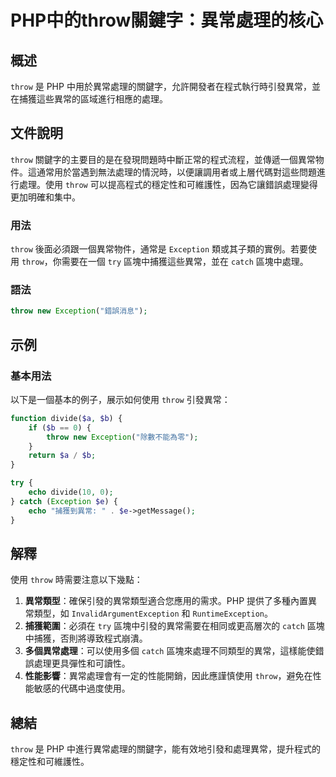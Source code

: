 <!--
Meta Description: # PHP中的throw關鍵字：異常處理的核心 ## 概述 `throw` 是 PHP 中用於異常處理的關鍵字，允許開發者在程式執行時引發異常，並在捕獲這些異常的區域進行相應的處理。 ## 文件說明 `throw` 關鍵字的主要目的是在發現問題時中斷正常的程式流程，並傳遞一個異常物件。這通常用於當遇...
Meta Keywords: throw, php, exception, catch, try
-->

# PHP中的throw關鍵字：異常處理的核心

## 概述
`throw` 是 PHP 中用於異常處理的關鍵字，允許開發者在程式執行時引發異常，並在捕獲這些異常的區域進行相應的處理。

## 文件說明
`throw` 關鍵字的主要目的是在發現問題時中斷正常的程式流程，並傳遞一個異常物件。這通常用於當遇到無法處理的情況時，以便讓調用者或上層代碼對這些問題進行處理。使用 `throw` 可以提高程式的穩定性和可維護性，因為它讓錯誤處理變得更加明確和集中。

### 用法
`throw` 後面必須跟一個異常物件，通常是 `Exception` 類或其子類的實例。若要使用 `throw`，你需要在一個 `try` 區塊中捕獲這些異常，並在 `catch` 區塊中處理。

### 語法
```php
throw new Exception("錯誤消息");
```

## 示例
### 基本用法
以下是一個基本的例子，展示如何使用 `throw` 引發異常：

```php
function divide($a, $b) {
    if ($b == 0) {
        throw new Exception("除數不能為零");
    }
    return $a / $b;
}

try {
    echo divide(10, 0);
} catch (Exception $e) {
    echo "捕獲到異常: " . $e->getMessage();
}
```

## 解釋
使用 `throw` 時需要注意以下幾點：
1. **異常類型**：確保引發的異常類型適合您應用的需求。PHP 提供了多種內置異常類型，如 `InvalidArgumentException` 和 `RuntimeException`。
2. **捕獲範圍**：必須在 `try` 區塊中引發的異常需要在相同或更高層次的 `catch` 區塊中捕獲，否則將導致程式崩潰。
3. **多個異常處理**：可以使用多個 `catch` 區塊來處理不同類型的異常，這樣能使錯誤處理更具彈性和可讀性。
4. **性能影響**：異常處理會有一定的性能開銷，因此應謹慎使用 `throw`，避免在性能敏感的代碼中過度使用。

## 總結
`throw` 是 PHP 中進行異常處理的關鍵字，能有效地引發和處理異常，提升程式的穩定性和可維護性。
